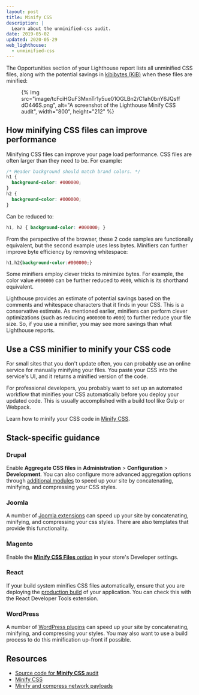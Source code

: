 ```yaml
---
layout: post
title: Minify CSS
description: |
  Learn about the unminified-css audit.
date: 2019-05-02
updated: 2020-05-29
web_lighthouse:
  - unminified-css
---
```


The Opportunities section of your Lighthouse report lists
all unminified CSS files,
along with the potential savings in [kibibytes (KiB)](https://en.wikipedia.org/wiki/Kibibyte)
when these files are minified:

<figure>
  {% Img src="image/tcFciHGuF3MxnTr1y5ue01OGLBn2/C1ah0bnY6JQsffdO446S.png", alt="A screenshot of the Lighthouse Minify CSS audit", width="800", height="212" %}
</figure>


## How minifying CSS files can improve performance

Minifying CSS files can improve your page load performance.
CSS files are often larger than they need to be. For example:

```css
/* Header background should match brand colors. */
h1 {
  background-color: #000000;
}
h2 {
  background-color: #000000;
}
```

Can be reduced to:

```css
h1, h2 { background-color: #000000; }
```

From the perspective of the browser,
these 2 code samples are functionally equivalent,
but the second example uses less bytes.
Minifiers can further improve byte efficiency by removing whitespace:

```css
h1,h2{background-color:#000000;}
```

Some minifiers employ clever tricks to minimize bytes.
For example, the color value `#000000` can be further reduced to `#000`,
which is its shorthand equivalent.

Lighthouse provides an estimate of potential savings based
on the comments and whitespace characters that it finds in your CSS.
This is a conservative estimate.
As mentioned earlier,
minifiers can perform clever optimizations (such as reducing `#000000` to `#000`)
to further reduce your file size.
So, if you use a minifier,
you may see more savings than what Lighthouse reports.

## Use a CSS minifier to minify your CSS code

For small sites that you don't update often,
you can probably use an online service for manually minifying your files.
You paste your CSS into the service's UI, and it returns a minified version of the code.

For professional developers,
you probably want to set up an automated workflow that minifies your CSS automatically
before you deploy your updated code.
This is usually accomplished with a build tool like Gulp or Webpack.

Learn how to minify your CSS code in [Minify CSS](/minify-css).

## Stack-specific guidance

### Drupal

Enable **Aggregate CSS files** in **Administration** > **Configuration** >
**Development**. You can also configure more advanced aggregation options
through [additional
modules](https://www.drupal.org/project/project_module?f%5B0%5D=&f%5B1%5D=&f%5B2%5D=im_vid_3%3A123&f%5B3%5D=&f%5B4%5D=sm_field_project_type%3Afull&f%5B5%5D=&f%5B6%5D=&text=css+aggregation&solrsort=iss_project_release_usage+desc&op=Search)
to speed up your site by concatenating, minifying, and compressing your CSS
styles.

### Joomla

A number of [Joomla
extensions](https://extensions.joomla.org/instant-search/?jed_live%5Bquery%5D=performance)
can speed up your site by concatenating, minifying, and compressing your css
styles. There are also templates that provide this functionality.

### Magento

Enable the [**Minify CSS Files** option](https://devdocs.magento.com/guides/v2.3/performance-best-practices/configuration.html?itm_source=devdocs&itm_medium=search_page&itm_campaign=federated_search&itm_term=minify%20css%20files)
in your store's Developer settings.

### React

If your build system minifies CSS files automatically, ensure that you are
deploying the [production
build](https://reactjs.org/docs/optimizing-performance.html#use-the-production-build)
of your application. You can check this with the React Developer Tools
extension.

### WordPress

A number of [WordPress
plugins](https://wordpress.org/plugins/search/minify+css/) can speed up your
site by concatenating, minifying, and compressing your styles. You may also want
to use a build process to do this minification up-front if possible.

## Resources

- [Source code for **Minify CSS** audit](https://github.com/GoogleChrome/lighthouse/blob/master/core/audits/byte-efficiency/unminified-css.js)
- [Minify CSS](/minify-css)
- [Minify and compress network payloads](/reduce-network-payloads-using-text-compression)
